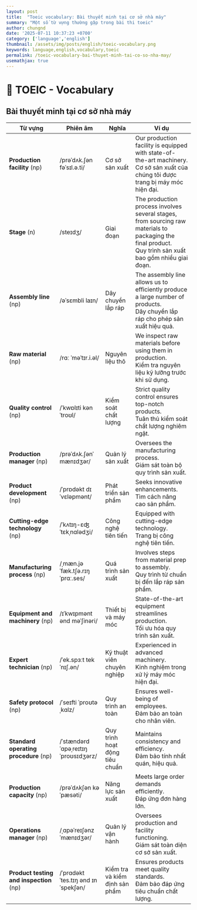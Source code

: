 ```yaml
---
layout: post
title:  "Toeic vocabulary: Bài thuyết minh tại cơ sở nhà máy"
summary: "Một số từ vựng thường gặp trong bài thi toeic"
author: chungnd
date: '2025-07-11 10:37:23 +0700'
category: ['language','english']
thumbnail: /assets/img/posts/english/toeic-vocabulary.png
keywords: language,english,vocabulary,toeic
permalink: /toeic-vocabulary-bai-thuyet-minh-tai-co-so-nha-may/
usemathjax: true
---
```

# 📘 TOEIC - Vocabulary
## Bài thuyết minh tại cơ sở nhà máy

| Từ vựng | Phiên âm | Nghĩa | Ví dụ |
|--------|----------|-------|-------|
| **Production facility** (np) | /prəˈdʌk.ʃən fəˈsɪl.ə.ti/ | Cơ sở sản xuất | Our production facility is equipped with state-of-the-art machinery.<br>Cơ sở sản xuất của chúng tôi được trang bị máy móc hiện đại. |
| **Stage** (n) | /steɪdʒ/ | Giai đoạn | The production process involves several stages, from sourcing raw materials to packaging the final product.<br>Quy trình sản xuất bao gồm nhiều giai đoạn. |
| **Assembly line** (np) | /əˈsɛmbli laɪn/ | Dây chuyền lắp ráp | The assembly line allows us to efficiently produce a large number of products.<br>Dây chuyền lắp ráp cho phép sản xuất hiệu quả. |
| **Raw material** (np) | /rɑː ˈməˈtɪr.i.əl/ | Nguyên liệu thô | We inspect raw materials before using them in production.<br>Kiểm tra nguyên liệu kỹ lưỡng trước khi sử dụng. |
| **Quality control** (np) | /ˈkwɒlɪti kənˈtroʊl/ | Kiểm soát chất lượng | Strict quality control ensures top-notch products.<br>Tuân thủ kiểm soát chất lượng nghiêm ngặt. |
| **Production manager** (np) | /prəˈdʌk.ʃənˈ mænɪdʒər/ | Quản lý sản xuất | Oversees the manufacturing process.<br>Giám sát toàn bộ quy trình sản xuất. |
| **Product development** (np) | /ˈprɒdəkt dɪˈvɛləpmənt/ | Phát triển sản phẩm | Seeks innovative enhancements.<br>Tìm cách nâng cao sản phẩm. |
| **Cutting-edge technology** (np) | /ˈkʌtɪŋ-ɛʤ ˈtɛkˌnɑlədʒi/ | Công nghệ tiên tiến | Equipped with cutting-edge technology.<br>Trang bị công nghệ tiên tiến. |
| **Manufacturing process** (np) | /ˌmæn.jəˈfæk.tʃə.rɪŋ ˈprɑː.ses/ | Quá trình sản xuất | Involves steps from material prep to assembly.<br>Quy trình từ chuẩn bị đến lắp ráp sản phẩm. |
| **Equipment and machinery** (np) | /ɪˈkwɪpmənt ənd məˈʃinəri/ | Thiết bị và máy móc | State-of-the-art equipment streamlines production.<br>Tối ưu hóa quy trình sản xuất. |
| **Expert technician** (np) | /ˈek.spɜːt tekˈnɪʃ.ən/ | Kỹ thuật viên chuyên nghiệp | Experienced in advanced machinery.<br>Kinh nghiệm trong xử lý máy móc hiện đại. |
| **Safety protocol** (np) | /ˈseɪfti ˈproʊtəˌkɑlz/ | Quy trình an toàn | Ensures well-being of employees.<br>Đảm bảo an toàn cho nhân viên. |
| **Standard operating procedure** (np) | /ˈstændərd ˈɑpəˌreɪtɪŋ ˈproʊsɪdʒərz/ | Quy trình hoạt động tiêu chuẩn | Maintains consistency and efficiency.<br>Đảm bảo tính nhất quán, hiệu quả. |
| **Production capacity** (np) | /prəˈdʌkʃən kəˈpæsəti/ | Năng lực sản xuất | Meets large order demands efficiently.<br>Đáp ứng đơn hàng lớn. |
| **Operations manager** (np) | /ˌɑpəˈreɪʃənz ˈmænɪdʒər/ | Quản lý vận hành | Oversees production and facility functioning.<br>Giám sát toàn diện cơ sở sản xuất. |
| **Product testing and inspection** (np) | /ˈprɑdəkt ˈtes.tɪŋ ənd ɪnˈspekʃən/ | Kiểm tra và kiểm định sản phẩm | Ensures products meet quality standards.<br>Đảm bảo đáp ứng tiêu chuẩn chất lượng. |
